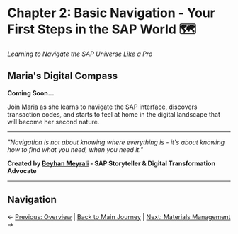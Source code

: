 # Chapter 2: Basic Navigation - Your First Steps in the SAP World 🗺️

*Learning to Navigate the SAP Universe Like a Pro*

## Maria's Digital Compass

**Coming Soon...**

Join Maria as she learns to navigate the SAP interface, discovers transaction codes, and starts to feel at home in the digital landscape that will become her second nature.

---

*"Navigation is not about knowing where everything is - it's about knowing how to find what you need, when you need it."*

**Created by [Beyhan Meyrali](https://www.linkedin.com/in/beyhanmeyrali/) - SAP Storyteller & Digital Transformation Advocate**

---

## Navigation
← [Previous: Overview](../01-overview/README.md) | [Back to Main Journey](../README.md) | [Next: Materials Management](../03-materials-management/README.md) →